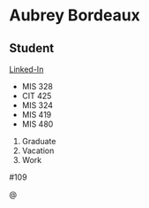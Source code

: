  Aubrey Bordeaux
===
## Student

[Linked-In](https://www.linkedin.com/in/aubrey-bordeaux-1444a41a2/)

* MIS 328
* CIT 425
* MIS 324
* MIS 419
* MIS 480

1. Graduate
2. Vacation
3. Work

#109 

@
